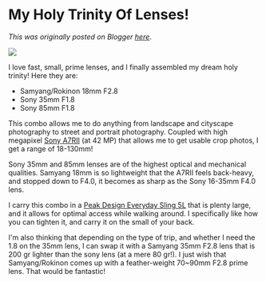 # My Holy Trinity Of Lenses!

*This was originally posted on Blogger [here](https://photopensieve.blogspot.com/2019/09/my-holy-trinity-of-lenses.html)*.

![](https://blogger.googleusercontent.com/img/b/R29vZ2xl/AVvXsEgTIU44JzB5VF3jbAx4PVHOXkj8n55HDm_M8xmAmwsP7z88ws_BEDmaBHlJ3FAFqgKwDHfRT-OWejEIGeS8GRA9bA2ORsbpV8dnnBSbWzbdtNfRz0nOuP6qKMezmQdw_pFiYvEgmPFg_K48/s640/IMG_5780.jpg)

I love fast, small, prime lenses, and I finally assembled my dream holy trinity! Here they are:

- Samyang/Rokinon 18mm F2.8
- Sony 35mm F1.8
- Sony 85mm F1.8

This combo allows me to do anything from landscape and cityscape photography to street and portrait photography. Coupled with high megapixel [Sony A7RII](https://photopensieve.blogspot.com/2018/09/gear-update.html) (at 42 MP) that allows me to get usable crop photos, I get a range of 18-130mm!

Sony 35mm and 85mm lenses are of the highest optical and mechanical qualities. Samyang 18mm is so lightweight that the A7RII feels back-heavy, and stopped down to F4.0, it becomes as sharp as the Sony 16-35mm F4.0 lens.

I carry this combo in a [Peak Design Everyday Sling 5L](https://www.peakdesign.com/products/everyday-sling-5) that is plenty large, and it allows for optimal access while walking around. I specifically like how you can tighten it, and carry it on the small of your back.

I'm also thinking that depending on the type of trip, and whether I need the 1.8 on the 35mm lens, I can swap it with a Samyang 35mm F2.8 lens that is 200 gr lighter than the sony lens (at a mere 80 gr!). I just wish that Samyang/Rokinon comes up with a feather-weight 70~90mm F2.8 prime lens. That would be fantastic!